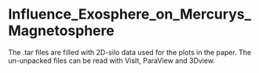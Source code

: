 # Influence_Exosphere_on_Mercurys_Magnetosphere
The .tar files are filled with 2D-silo data used for the plots in the paper.
The un-unpacked files can be read with VisIt, ParaView and 3Dview.
